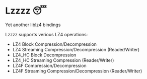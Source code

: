 # Lzzzz 😴
Yet another liblz4 bindings 

Lzzzz supports verious LZ4 operations:

- LZ4 Block Compression/Decompression
- LZ4 Streaming Compression/Decompression (Reader/Writer)
- LZ4_HC Block Decompression
- LZ4_HC Streaming Compression (Reader/Writer)
- LZ4F Compression/Decompression
- LZ4F Streaming Compression/Decompression (Reader/Writer)
